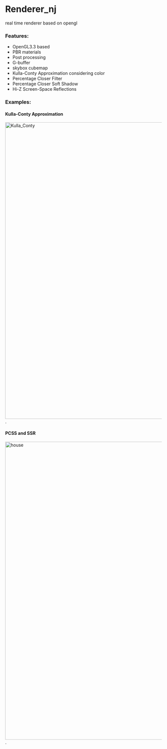 # Renderer_nj
real time renderer based on opengl
### Features:   
- OpenGL3.3 based
- PBR materials
- Post processing
- G-buffer
- skybox cubemap
- Kulla-Conty Approximation considering color
- Percentage Closer Filter
- Percentage Closer Soft Shadow
- Hi-Z Screen-Space Reflections
### Examples:
#### Kulla-Conty Approximation
<img width="952" alt="Kulla_Conty" src="https://github.com/niji127/renderer_nj/assets/152270816/cc1fca38-bd25-4b03-a335-3db7cc307261">.
#### PCSS and SSR
<img width="956" alt="house" src="https://github.com/niji127/renderer_nj/assets/152270816/245035e0-0234-4700-8684-9c098d85f43d">.
